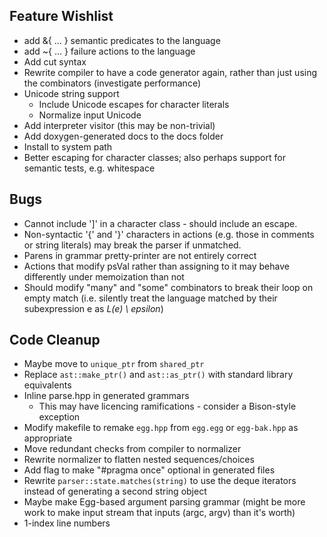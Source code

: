 ## Feature Wishlist ##
- add &{ ... } semantic predicates to the language
- add ~{ ... } failure actions to the language
- Add cut syntax
- Rewrite compiler to have a code generator again, rather than just using the combinators (investigate performance)
- Unicode string support
  - Include Unicode escapes for character literals
  - Normalize input Unicode
- Add interpreter visitor (this may be non-trivial)
- Add doxygen-generated docs to the docs folder
- Install to system path
- Better escaping for character classes; also perhaps support for semantic tests, e.g. whitespace

## Bugs ##
- Cannot include ']' in a character class - should include an escape.
- Non-syntactic '{' and '}' characters in actions (e.g. those in comments or string literals) may break the parser if unmatched.
- Parens in grammar pretty-printer are not entirely correct
- Actions that modify psVal rather than assigning to it may behave differently under memoization than not
- Should modify "many" and "some" combinators to break their loop on empty match (i.e. silently treat the language matched by their subexpression e as _L(e) \ epsilon_)

## Code Cleanup ##
- Maybe move to `unique_ptr` from `shared_ptr`
- Replace `ast::make_ptr()` and `ast::as_ptr()` with standard library equivalents
- Inline parse.hpp in generated grammars
  - This may have licencing ramifications - consider a Bison-style exception
- Modify makefile to remake `egg.hpp` from `egg.egg` or `egg-bak.hpp` as appropriate
- Move redundant checks from compiler to normalizer
- Rewrite normalizer to flatten nested sequences/choices
- Add flag to make "#pragma once" optional in generated files
- Rewrite `parser::state.matches(string)` to use the deque iterators instead of generating a second string object
- Maybe make Egg-based argument parsing grammar (might be more work to make input stream that inputs (argc, argv) than it's worth)
- 1-index line numbers
